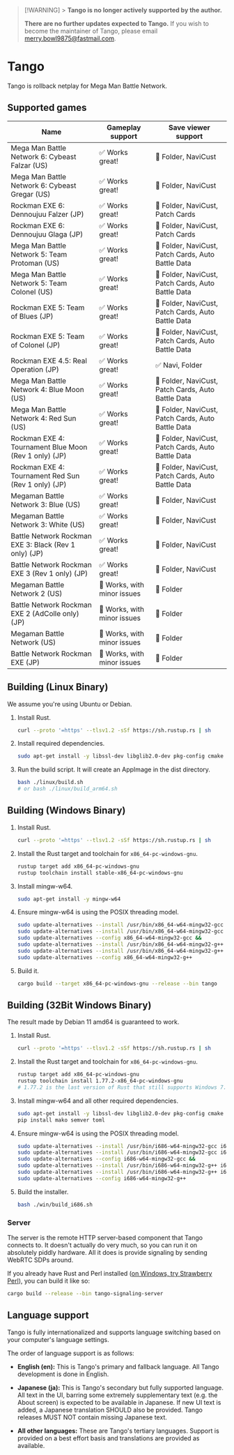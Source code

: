 > [!WARNING] > **Tango is no longer actively supported by the author.**
>
> **There are no further updates expected to Tango.** If you wish to become the maintainer of Tango, please email <merry.bowl9875@fastmail.com>.

# Tango

Tango is rollback netplay for Mega Man Battle Network.

## Supported games

| Name                                                  | Gameplay support            | Save viewer support                                |
| ----------------------------------------------------- | --------------------------- | -------------------------------------------------- |
| Mega Man Battle Network 6: Cybeast Falzar (US)        | ✅ Works great!             | 🤷 Folder, NaviCust                                |
| Mega Man Battle Network 6: Cybeast Gregar (US)        | ✅ Works great!             | 🤷 Folder, NaviCust                                |
| Rockman EXE 6: Dennoujuu Falzer (JP)                  | ✅ Works great!             | 🤷 Folder, NaviCust, Patch Cards                   |
| Rockman EXE 6: Dennoujuu Glaga (JP)                   | ✅ Works great!             | 🤷 Folder, NaviCust, Patch Cards                   |
| Mega Man Battle Network 5: Team Protoman (US)         | ✅ Works great!             | 🤷 Folder, NaviCust, Patch Cards, Auto Battle Data |
| Mega Man Battle Network 5: Team Colonel (US)          | ✅ Works great!             | 🤷 Folder, NaviCust, Patch Cards, Auto Battle Data |
| Rockman EXE 5: Team of Blues (JP)                     | ✅ Works great!             | 🤷 Folder, NaviCust, Patch Cards, Auto Battle Data |
| Rockman EXE 5: Team of Colonel (JP)                   | ✅ Works great!             | 🤷 Folder, NaviCust, Patch Cards, Auto Battle Data |
| Rockman EXE 4.5: Real Operation (JP)                  | ✅ Works great!             | ✅ Navi, Folder                                    |
| Mega Man Battle Network 4: Blue Moon (US)             | ✅ Works great!             | 🤷 Folder, NaviCust, Patch Cards, Auto Battle Data |
| Mega Man Battle Network 4: Red Sun (US)               | ✅ Works great!             | 🤷 Folder, NaviCust, Patch Cards, Auto Battle Data |
| Rockman EXE 4: Tournament Blue Moon (Rev 1 only) (JP) | ✅ Works great!             | 🤷 Folder, NaviCust, Patch Cards, Auto Battle Data |
| Rockman EXE 4: Tournament Red Sun (Rev 1 only) (JP)   | ✅ Works great!             | 🤷 Folder, NaviCust, Patch Cards, Auto Battle Data |
| Megaman Battle Network 3: Blue (US)                   | ✅ Works great!             | 🤷 Folder, NaviCust                                |
| Megaman Battle Network 3: White (US)                  | ✅ Works great!             | 🤷 Folder, NaviCust                                |
| Battle Network Rockman EXE 3: Black (Rev 1 only) (JP) | ✅ Works great!             | 🤷 Folder, NaviCust                                |
| Battle Network Rockman EXE 3 (Rev 1 only) (JP)        | ✅ Works great!             | 🤷 Folder, NaviCust                                |
| Megaman Battle Network 2 (US)                         | 🤷 Works, with minor issues | 🤷 Folder                                          |
| Battle Network Rockman EXE 2 (AdColle only) (JP)      | 🤷 Works, with minor issues | 🤷 Folder                                          |
| Megaman Battle Network (US)                           | 🤷 Works, with minor issues | 🤷 Folder                                          |
| Battle Network Rockman EXE (JP)                       | 🤷 Works, with minor issues | 🤷 Folder                                          |

## Building (Linux Binary)

We assume you're using Ubuntu or Debian.

1.  Install Rust.

    ```sh
    curl --proto '=https' --tlsv1.2 -sSf https://sh.rustup.rs | sh
    ```

1.  Install required dependencies.

    ```sh
    sudo apt-get install -y libssl-dev libglib2.0-dev pkg-config cmake build-essential libclang-dev libgtk-3-dev librust-alsa-sys-dev libasound2-dev curl wget git
    ```

1.  Run the build script. It will create an AppImage in the dist directory.

    ```sh
    bash ./linux/build.sh
    # or bash ./linux/build_arm64.sh
    ```

## Building (Windows Binary)

1.  Install Rust.

    ```sh
    curl --proto '=https' --tlsv1.2 -sSf https://sh.rustup.rs | sh
    ```

1.  Install the Rust target and toolchain for `x86_64-pc-windows-gnu`.

    ```sh
    rustup target add x86_64-pc-windows-gnu
    rustup toolchain install stable-x86_64-pc-windows-gnu
    ```

1.  Install mingw-w64.

    ```sh
    sudo apt-get install -y mingw-w64
    ```

1.  Ensure mingw-w64 is using the POSIX threading model.

    ```sh
    sudo update-alternatives --install /usr/bin/x86_64-w64-mingw32-gcc x86_64-w64-mingw32-gcc /usr/bin/x86_64-w64-mingw32-gcc-win32 60 &&
    sudo update-alternatives --install /usr/bin/x86_64-w64-mingw32-gcc x86_64-w64-mingw32-gcc /usr/bin/x86_64-w64-mingw32-gcc-posix 90 &&
    sudo update-alternatives --config x86_64-w64-mingw32-gcc &&
    sudo update-alternatives --install /usr/bin/x86_64-w64-mingw32-g++ x86_64-w64-mingw32-g++ /usr/bin/x86_64-w64-mingw32-g++-win32 60 &&
    sudo update-alternatives --install /usr/bin/x86_64-w64-mingw32-g++ x86_64-w64-mingw32-g++ /usr/bin/x86_64-w64-mingw32-g++-posix 90 &&
    sudo update-alternatives --config x86_64-w64-mingw32-g++
    ```

1.  Build it.

    ```sh
    cargo build --target x86_64-pc-windows-gnu --release --bin tango
    ```

## Building (32Bit Windows Binary)

The result made by Debian 11 amd64 is guaranteed to work.

1.  Install Rust.

    ```sh
    curl --proto '=https' --tlsv1.2 -sSf https://sh.rustup.rs | sh
    ```

1.  Install the Rust target and toolchain for `x86_64-pc-windows-gnu`.

    ```sh
    rustup target add x86_64-pc-windows-gnu
    rustup toolchain install 1.77.2-x86_64-pc-windows-gnu
    # 1.77.2 is the last version of Rust that still supports Windows 7.
    ```

1.  Install mingw-w64 and all other required dependencies.

    ```sh
    sudo apt-get install -y libssl-dev libglib2.0-dev pkg-config cmake build-essential libclang-dev libgtk-3-dev librust-alsa-sys-dev libasound2-dev curl wget git mingw-w64 clang nsis python3-pip python3-dev
    pip install mako semver toml
    ```

1.  Ensure mingw-w64 is using the POSIX threading model.

    ```sh
    sudo update-alternatives --install /usr/bin/i686-w64-mingw32-gcc i686-w64-mingw32-gcc /usr/bin/i686-w64-mingw32-gcc-win32 60 &&
    sudo update-alternatives --install /usr/bin/i686-w64-mingw32-gcc i686-w64-mingw32-gcc /usr/bin/i686-w64-mingw32-gcc-posix 90 &&
    sudo update-alternatives --config i686-w64-mingw32-gcc &&
    sudo update-alternatives --install /usr/bin/i686-w64-mingw32-g++ i686-w64-mingw32-g++ /usr/bin/i686-w64-mingw32-g++-win32 60 &&
    sudo update-alternatives --install /usr/bin/i686-w64-mingw32-g++ i686-w64-mingw32-g++ /usr/bin/i686-w64-mingw32-g++-posix 90 &&
    sudo update-alternatives --config i686-w64-mingw32-g++
    ```

1.  Build the installer.

    ```sh
    bash ./win/build_i686.sh
    ```


### Server

The server is the remote HTTP server-based component that Tango connects to. It doesn't actually do very much, so you can run it on absolutely piddly hardware. All it does is provide signaling by sending WebRTC SDPs around.

If you already have Rust and Perl installed ([on Windows, try Strawberry Perl](https://strawberryperl.com/)), you can build it like so:

```sh
cargo build --release --bin tango-signaling-server
```

## Language support

Tango is fully internationalized and supports language switching based on your computer's language settings.

The order of language support is as follows:

- **English (en):** This is Tango's primary and fallback language. All Tango development is done in English.

- **Japanese (ja):** This is Tango's secondary but fully supported language. All text in the UI, barring some extremely supplementary text (e.g. the About screen) is expected to be available in Japanese. If new UI text is added, a Japanese translation SHOULD also be provided. Tango releases MUST NOT contain missing Japanese text.

- **All other languages:** These are Tango's tertiary languages. Support is provided on a best effort basis and translations are provided as available.

